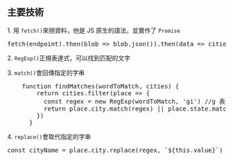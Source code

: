 <h2>主要技術</h2>
<p>1. 用 <code>fetch()</code>來撈資料，他是 JS 原生的語法，並實作了 <code>Promise</code></p>
<pre>fetch(endpoint).then(blob => blob.json()).then(data => cities.push(...data))</pre>
<p>2. <code>RegExp()</code>正規表達式，可以找到匹配的文字</p>
<p>3. <code>match()</code>會回傳指定的字串</p>
<pre>
    function findMatches(wordToMatch, cities) {
        return cities.filter(place => {
          const regex = new RegExp(wordToMatch, 'gi') //g 表示 global， i 表示不分大小寫
          return place.city.match(regex) || place.state.match(regex)
        })
      }
</pre>
<p>4. <code>replace()</code>會取代指定的字串</p>
<pre>const cityName = place.city.replace(regex, `<span class="hl">${this.value}</span>`)</pre>
